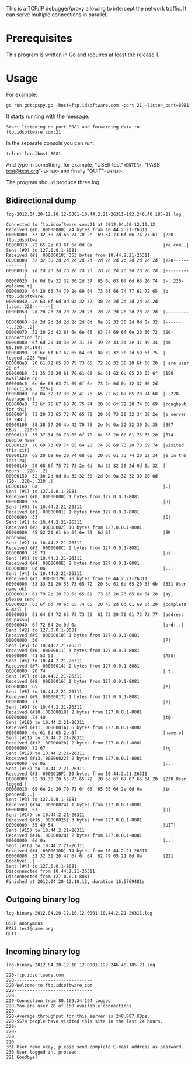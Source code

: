 This is a TCP/IP debugger/proxy allowing to intercept the network traffic.
It can serve multiple connections in parallel.

Prerequisites
=============

This program is written in Go and requires at least the release 1.

Usage
=====

For example:

    go run gotcpspy.go -host=ftp.idsoftware.com -port 21 -listen_port=8081

It starts running with the message:

    Start listening on port 8081 and forwarding data to ftp.idsoftware.com:21

In the separate console you can run:

    telnet localhost 8081

And type in something, for example, "USER test"`<ENTER>`,
"PASS test@test.org"`<ENTER>` and finally "QUIT"`<ENTER>`.

The program should produce three log.

Bidirectional dump
------------------

`log-2012.04.20-12.10.12-0001-10.44.2.21-26311-192.246.40.185-21.log`

    Connected to ftp.idsoftware.com:21 at 2012.04.20-12.10.12
    Received (#0, 00000000) 24 bytes from 10.44.2.21-26311
    00000000  32 32 30 2d 66 74 70 2e  69 64 73 6f 66 74 77 61  |220-ftp.idsoftwa|
    00000010  72 65 2e 63 6f 6d 0d 0a                           |re.com..|
    Sent (#0) to 127.0.0.1-8081
    Received (#1, 00000018) 353 bytes from 10.44.2.21-26311
    00000000  32 32 30 2d 2d 2d 2d 2d  2d 2d 2d 2d 2d 2d 2d 2d  |220-------------|
    00000010  2d 2d 2d 2d 2d 2d 2d 2d  2d 2d 2d 2d 2d 2d 2d 2d  |----------------|
    00000020  2d 0d 0a 32 32 30 2d 57  65 6c 63 6f 6d 65 20 74  |-..220-Welcome t|
    00000030  6f 20 66 74 70 2e 69 64  73 6f 66 74 77 61 72 65  |o ftp.idsoftware|
    00000040  2e 63 6f 6d 0d 0a 32 32  30 2d 2d 2d 2d 2d 2d 2d  |.com..220-------|
    00000050  2d 2d 2d 2d 2d 2d 2d 2d  2d 2d 2d 2d 2d 2d 2d 2d  |----------------|
    00000060  2d 2d 2d 2d 2d 2d 2d 0d  0a 32 32 30 2d 0d 0a 32  |-------..220-..2|
    00000070  32 30 2d 43 6f 6e 6e 65  63 74 69 6f 6e 20 66 72  |20-Connection fr|
    00000080  6f 6d 20 38 30 2e 31 36  39 2e 33 34 2e 31 39 34  |om 80.169.34.194|
    00000090  20 6c 6f 67 67 65 64 0d  0a 32 32 30 2d 59 6f 75  | logged..220-You|
    000000a0  20 61 72 65 20 75 73 65  72 20 32 30 20 6f 66 20  | are user 20 of |
    000000b0  31 35 30 20 61 76 61 69  6c 61 62 6c 65 20 63 6f  |150 available co|
    000000c0  6e 6e 65 63 74 69 6f 6e  73 2e 0d 0a 32 32 30 2d  |nnections...220-|
    000000d0  0d 0a 32 32 30 2d 41 76  65 72 61 67 65 20 74 68  |..220-Average th|
    000000e0  72 6f 75 67 68 70 75 74  20 66 6f 72 20 74 68 69  |roughput for thi|
    000000f0  73 20 73 65 72 76 65 72  20 69 73 20 32 34 38 2e  |s server is 248.|
    00000100  38 38 37 20 4b 42 70 73  2e 0d 0a 32 32 30 2d 35  |887 KBps...220-5|
    00000110  35 37 34 20 70 65 6f 70  6c 65 20 68 61 76 65 20  |574 people have |
    00000120  76 69 73 69 74 65 64 20  74 68 69 73 20 73 69 74  |visited this sit|
    00000130  65 20 69 6e 20 74 68 65  20 6c 61 73 74 20 32 34  |e in the last 24|
    00000140  20 68 6f 75 72 73 2e 0d  0a 32 32 30 2d 0d 0a 32  | hours...220-..2|
    00000150  32 30 2d 0d 0a 32 32 30  2d 0d 0a 32 32 30 20 0d  |20-..220-..220 .|
    00000160  0a                                                |.|
    Sent (#1) to 127.0.0.1-8081
    Received (#0, 00000000) 1 bytes from 127.0.0.1-8081
    00000000  55                                                |U|
    Sent (#0) to 10.44.2.21-26311
    Received (#1, 00000001) 1 bytes from 127.0.0.1-8081
    00000000  53                                                |S|
    Sent (#1) to 10.44.2.21-26311
    Received (#2, 00000002) 10 bytes from 127.0.0.1-8081
    00000000  45 52 20 61 6e 6f 6e 79  6d 6f                    |ER anonymo|
    Sent (#2) to 10.44.2.21-26311
    Received (#3, 0000000C) 2 bytes from 127.0.0.1-8081
    00000000  75 73                                             |us|
    Sent (#3) to 10.44.2.21-26311
    Received (#4, 0000000E) 2 bytes from 127.0.0.1-8081
    00000000  0d 0a                                             |..|
    Sent (#4) to 10.44.2.21-26311
    Received (#2, 00000179) 70 bytes from 10.44.2.21-26311
    00000000  33 33 31 20 55 73 65 72  20 6e 61 6d 65 20 6f 6b  |331 User name ok|
    00000010  61 79 2c 20 70 6c 65 61  73 65 20 73 65 6e 64 20  |ay, please send |
    00000020  63 6f 6d 70 6c 65 74 65  20 45 2d 6d 61 69 6c 20  |complete E-mail |
    00000030  61 64 64 72 65 73 73 20  61 73 20 70 61 73 73 77  |address as passw|
    00000040  6f 72 64 2e 0d 0a                                 |ord...|
    Sent (#2) to 127.0.0.1-8081
    Received (#5, 00000010) 1 bytes from 127.0.0.1-8081
    00000000  50                                                |P|
    Sent (#5) to 10.44.2.21-26311
    Received (#6, 00000011) 3 bytes from 127.0.0.1-8081
    00000000  41 53 53                                          |ASS|
    Sent (#6) to 10.44.2.21-26311
    Received (#7, 00000014) 2 bytes from 127.0.0.1-8081
    00000000  20 74                                             | t|
    Sent (#7) to 10.44.2.21-26311
    Received (#8, 00000016) 1 bytes from 127.0.0.1-8081
    00000000  65                                                |e|
    Sent (#8) to 10.44.2.21-26311
    Received (#9, 00000017) 1 bytes from 127.0.0.1-8081
    00000000  73                                                |s|
    Sent (#9) to 10.44.2.21-26311
    Received (#10, 00000018) 2 bytes from 127.0.0.1-8081
    00000000  74 40                                             |t@|
    Sent (#10) to 10.44.2.21-26311
    Received (#11, 0000001A) 6 bytes from 127.0.0.1-8081
    00000000  6e 61 6d 65 2e 6f                                 |name.o|
    Sent (#11) to 10.44.2.21-26311
    Received (#12, 00000020) 2 bytes from 127.0.0.1-8081
    00000000  72 67                                             |rg|
    Sent (#12) to 10.44.2.21-26311
    Received (#13, 00000022) 2 bytes from 127.0.0.1-8081
    00000000  0d 0a                                             |..|
    Sent (#13) to 10.44.2.21-26311
    Received (#3, 000001BF) 30 bytes from 10.44.2.21-26311
    00000000  32 33 30 20 55 73 65 72  20 6c 6f 67 67 65 64 20  |230 User logged |
    00000010  69 6e 2c 20 70 72 6f 63  65 65 64 2e 0d 0a        |in, proceed...|
    Sent (#3) to 127.0.0.1-8081
    Received (#14, 00000024) 1 bytes from 127.0.0.1-8081
    00000000  51                                                |Q|
    Sent (#14) to 10.44.2.21-26311
    Received (#15, 00000025) 3 bytes from 127.0.0.1-8081
    00000000  55 49 54                                          |UIT|
    Sent (#15) to 10.44.2.21-26311
    Received (#16, 00000028) 2 bytes from 127.0.0.1-8081
    00000000  0d 0a                                             |..|
    Sent (#16) to 10.44.2.21-26311
    Received (#4, 000001DD) 14 bytes from 10.44.2.21-26311
    00000000  32 32 31 20 47 6f 6f 64  62 79 65 21 0d 0a        |221 Goodbye!..|
    Sent (#4) to 127.0.0.1-8081
    Disconnected from 10.44.2.21-26311
    Disconnected from 127.0.0.1-8081
    Finished at 2012.04.20-12.10.12, duration 16.5769481s
    
Outgoing binary log
-------------------

`log-binary-2012.04.20-12.10.12-0001-10.44.2.21-26311.log`

    USER anonymous
    PASS test@name.org
    QUIT

Incoming binary log
-------------------

`log-binary-2012.04.20-12.10.12-0001-192.246.40.185-21.log`

    220-ftp.idsoftware.com
    220------------------------------
    220-Welcome to ftp.idsoftware.com
    220------------------------------
    220-
    220-Connection from 80.169.34.194 logged
    220-You are user 20 of 150 available connections.
    220-
    220-Average throughput for this server is 248.887 KBps.
    220-5574 people have visited this site in the last 24 hours.
    220-
    220-
    220-
    220 
    331 User name okay, please send complete E-mail address as password.
    230 User logged in, proceed.
    221 Goodbye!
